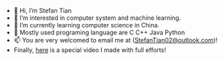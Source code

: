 - 👋 Hi, I’m Stefan Tian
- 👀 I’m interested in computer system and machine learning.
- 🌱 I’m currently learning computer science in China.
- 💞️ Mostly used programing language are C C++ Java Python
- 📫 You are very welcomed to email me at (StefanTian02@outlook.com)!
- Finally, [here](https://www.youtube.com/watch?v=iik25wqIuFo) is a special video I made with full efforts! 

<!---
Stefan0219/Stefan0219 is a ✨ special ✨ repository because its `README.md` (this file) appears on your GitHub profile.
You can click the Preview link to take a look at your changes.
--->
